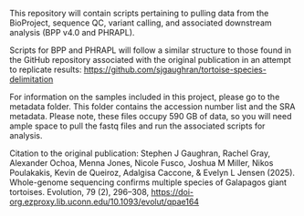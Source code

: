 This repository will contain scripts pertaining to pulling data from the BioProject, sequence QC, variant calling, and associated downstream analysis (BPP v4.0 and PHRAPL).

Scripts for BPP and PHRAPL will follow a similar structure to those found in the GitHub repository associated with the original publication in an attempt to replicate results: https://github.com/sjgaughran/tortoise-species-delimitation

For information on the samples included in this project, please go to the metadata folder. This folder contains the accession number list and the SRA metadata. Please note, these files occupy 590 GB of data, so you will need ample space to pull the fastq files and run the associated scripts for analysis.

Citation to the original publication:
Stephen J Gaughran, Rachel Gray, Alexander Ochoa, Menna Jones, Nicole Fusco, Joshua M Miller, Nikos Poulakakis, Kevin de Queiroz, Adalgisa Caccone, & Evelyn L Jensen (2025). Whole-genome sequencing confirms multiple species of Galapagos giant tortoises. Evolution, 79 (2), 296–308, https://doi-org.ezproxy.lib.uconn.edu/10.1093/evolut/qpae164
